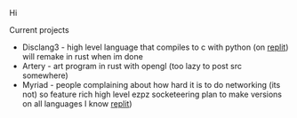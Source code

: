 
Hi

Current projects

- Disclang3 - high level language that compiles to c with python (on [replit](https://replit.com/@WellSilver/Disclang3#main.py)) will remake in rust when im done
- Artery - art program in rust with opengl (too lazy to post src somewhere)
- Myriad - people complaining about how hard it is to do networking (its not) so feature rich high level ezpz socketeering plan to make versions on all languages I know [replit](https://replit.com/@WellSilver/Myriad#main.py))
